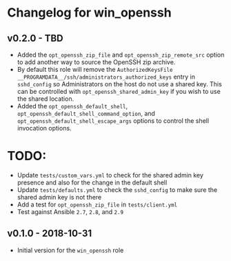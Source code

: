 # Changelog for win_openssh

## v0.2.0 - TBD

* Added the `opt_openssh_zip_file` and `opt_openssh_zip_remote_src` option to add another way to source the OpenSSH zip archive.
* By default this role will remove the `AuthorizedKeysFile __PROGRAMDATA__/ssh/administrators_authorized_keys` entry in `sshd_config` so Administrators on the host do not use a shared key. This can be controlled with `opt_openssh_shared_admin_key` if you wish to use the shared location.
* Added the `opt_openssh_default_shell`, `opt_openssh_default_shell_command_option`, and `opt_openssh_default_shell_escape_args` options to control the shell invocation options.

# TODO:

* Update `tests/custom_vars.yml` to check for the shared admin key presence and also for the change in the default shell
* Update `tests/defaults.yml` to check the `sshd_config` to make sure the shared admin key is not there
* Add a test for `opt_openssh_zip_file` in `tests/client.yml`
* Test against Ansible `2.7`, `2.8`, and `2.9`


## v0.1.0 - 2018-10-31

* Initial version for the `win_openssh` role

